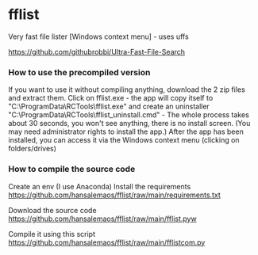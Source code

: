 # fflist
Very fast file lister [Windows context menu] - uses uffs

https://github.com/githubrobbi/Ultra-Fast-File-Search

### How to use the precompiled version

If you want to use it without compiling anything, download the 2 zip files and extract them. Click on fflist.exe - the app will copy itself to "C:\ProgramData\RCTools\fflist.exe" and create an uninstaller "C:\ProgramData\RCTools\fflist_uninstall.cmd" - The whole process takes about 30 seconds, you won't see anything, there is no install screen. (You may need administrator rights to install the app.) After the app has been installed, you can access it via the Windows context menu (clicking on folders/drives)


### How to compile the source code

Create an env (I use Anaconda)
Install the requirements 
https://github.com/hansalemaos/fflist/raw/main/requirements.txt

Download the source code 
https://github.com/hansalemaos/fflist/raw/main/fflist.pyw

Compile it using this script 
https://github.com/hansalemaos/fflist/raw/main/fflistcom.py
